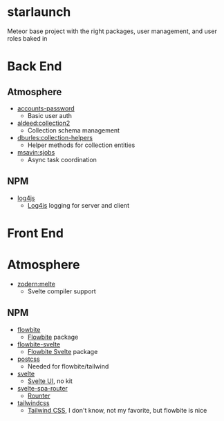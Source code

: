 # starlaunch
Meteor base project with the right packages, user management, and user roles baked in

# Back End

## Atmosphere
- [accounts-password](https://atmospherejs.com/meteor/accounts-password)
  - Basic user auth
- [aldeed:collection2](https://atmospherejs.com/aldeed/collection2)
  - Collection schema management
- [dburles:collection-helpers](https://atmospherejs.com/dburles/collection-helpers)
  - Helper methods for collection entities
- [msavin:sjobs](https://atmospherejs.com/msavin/sjobs)
  - Async task coordination

## NPM
- [log4js](https://www.npmjs.com/package/log4js)
  - [Log4js](https://log4js-node.github.io/log4js-node/) logging for server and client

# Front End

# Atmosphere
- [zodern:melte](https://atmospherejs.com/zodern/melte)
  - Svelte compiler support

## NPM
- [flowbite](https://www.npmjs.com/package/flowbite)
  - [Flowbite](https://flowbite.com/docs/getting-started/introduction/) package
- [flowbite-svelte](https://www.npmjs.com/package/flowbite-svelte)
  - [Flowbite Svelte](https://flowbite-svelte.com/docs/pages/introduction) package
- [postcss](https://www.npmjs.com/package/postcss)
  - Needed for flowbite/tailwind
- [svelte](https://www.npmjs.com/package/svelte)
  - [Svelte UI](https://svelte.dev/docs/introduction), no kit
- [svelte-spa-router](https://www.npmjs.com/package/svelte-spa-router)
  - [Rounter](https://github.com/ItalyPaleAle/svelte-spa-router)
- [tailwindcss](https://www.npmjs.com/package/tailwindcss)
  - [Tailwind CSS](https://tailwindcss.com/docs/installation), I don't know, not my favorite, but flowbite is nice